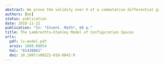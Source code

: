```yaml
---
abstract: We prove the validity over ℝ of a commutative differential graded algebra model of configuration spaces for simply connected closed smooth manifolds, answering a conjecture of Lambrechts--Stanley. We get as a result that the real homotopy type of such configuration spaces only depends on the real homotopy type of the manifold. We moreover prove, if the dimension of the manifold is at least 4, that our model is compatible with the action of the Fulton--MacPherson operad (weakly equivalent to the little disks operad) when the manifold is framed. We use this more precise result to get a complex computing factorization homology of framed manifolds. Our proofs use the same ideas as Kontsevich's proof of the formality of the little disks operads.
authors: [me]
status: publication
date: 2018-11-22
publication: "In: *Invent. Math*, 68 p."
title: The Lambrechts–Stanley Model of Configuration Spaces
urls:
  pdf: ls-model.pdf
  arxiv: 1608.08054
  hal: "01438861"
  doi: 10.1007/s00222-018-0842-9
---
```

